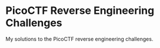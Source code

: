 # PicoCTF Reverse Engineering Challenges
My solutions to the PicoCTF reverse engineering challenges.

